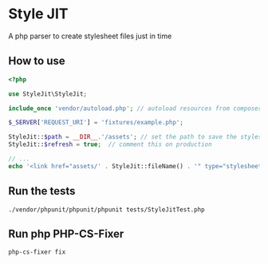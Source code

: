 # Style JIT
A php parser to create stylesheet files just in time


## How to use
```php
<?php

use StyleJit\StyleJit;

include_once 'vendor/autoload.php'; // autoload resources from composer

$_SERVER['REQUEST_URI'] = 'fixtures/example.php';

StyleJit::$path = __DIR__.'/assets'; // set the path to save the stylesheets
StyleJit::$refresh = true;  // comment this on production

// ...
echo '<link href="assets/' . StyleJit::fileName() . '" type="stylesheet">';
```

## Run the tests
```
./vendor/phpunit/phpunit/phpunit tests/StyleJitTest.php
```

## Run php PHP-CS-Fixer
```
php-cs-fixer fix
```
